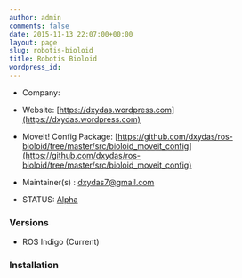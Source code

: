 ```yaml
---
author: admin
comments: false
date: 2015-11-13 22:07:00+00:00
layout: page
slug: robotis-bioloid
title: Robotis Bioloid
wordpress_id:
---
```


  * Company:

  * Website: [https://dxydas.wordpress.com](https://dxydas.wordpress.com)

  * MoveIt! Config Package: [https://github.com/dxydas/ros-bioloid/tree/master/src/bioloid_moveit_config](https://github.com/dxydas/ros-bioloid/tree/master/src/bioloid_moveit_config)

  * Maintainer(s) : dxydas7@gmail.com

  * STATUS: [Alpha](/about/moveit-status/#legend)


### Versions

  * ROS Indigo (Current)


### Installation
